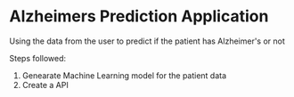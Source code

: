 # Alzheimers Prediction Application
 Using the data from the user to predict if the patient has Alzheimer's or not

 Steps followed:
 1. Genearate Machine Learning model for the patient data
 2. Create a API 
